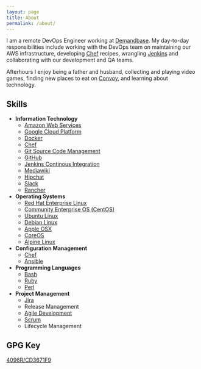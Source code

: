 ```yaml
---
layout: page
title: About
permalink: /about/
---
```


I am a remote DevOps Engineer working at [Demandbase](https://www.demandbase.com). My day-to-day responsibilities include working with the DevOps team on maintaining our AWS infrastructure, developing [Chef](https://www.chef.io/) recipes, wrangling [Jenkins](https://jenkins-ci.org/) and collaborating with our development and QA teams.

Afterhours I enjoy being a father and husband, collecting and playing video games, finding new places to eat on [Convoy](http://www.convoydistrict.com/eat/), and learning about technology.

## Skills

- **Information Technology**
  - [Amazon Web Services](https://aws.amazon.com/)
  - [Google Cloud Platform](https://cloud.google.com/)
  - [Docker](https://www.docker.com)
  - [Chef](https://www.chef.io/)
  - [Git Source Code Management](https://git-scm.com/)
  - [GitHub](https://www.github.com/)
  - [Jenkins Continous Integration](https://jenkins-ci.org/)
  - [Mediawiki](https://www.mediawiki.org/wiki/MediaWiki)
  - [Hipchat](https://www.hipchat.com/)
  - [Slack](https://www.slack.com/)
  - [Rancher](http://rancher.com/)
- **Operating Systems**
  - [Red Hat Enterprise Linux](https://www.redhat.com/en/technologies/linux-platforms/enterprise-linux)
  - [Community Enterprise OS \(CentOS\)](https://www.centos.org/)
  - [Ubuntu Linux](https://www.ubuntu.com/)
  - [Debian Linux](https://www.debian.org/)
  - [Apple OSX](https://www.apple.com/osx/)
  - [CoreOS](https://coreos.com/)
  - [Alpine Linux](http://www.alpinelinux.org/)
- **Configuration Management**
  - [Chef](https://www.chef.io/)
  - [Ansible](http://www.ansible.com/home)
- **Programming Languages**
  - [Bash](https://www.gnu.org/software/bash/)
  - [Ruby](https://www.ruby-lang.org/en/)
  - [Perl](https://www.perl.org/)
- **Project Management**
  - [Jira](https://www.atlassian.com/software/jira)
  - Release Management
  - [Agile Development](http://www.agilemanifesto.org/)
  - [Scrum](https://en.wikipedia.org/wiki/Scrum_(software_development))
  - Lifecycle Management

## GPG Key

[4096R/CD3671F9](https://pgp.mit.edu/pks/lookup?op=vindex&search=0x4FA270F5CD3671F9)
